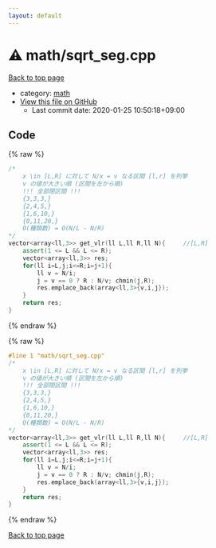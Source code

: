 ```yaml
---
layout: default
---
```


<!-- mathjax config similar to math.stackexchange -->
<script type="text/javascript" async
  src="https://cdnjs.cloudflare.com/ajax/libs/mathjax/2.7.5/MathJax.js?config=TeX-MML-AM_CHTML">
</script>
<script type="text/x-mathjax-config">
  MathJax.Hub.Config({
    TeX: { equationNumbers: { autoNumber: "AMS" }},
    tex2jax: {
      inlineMath: [ ['$','$'] ],
      processEscapes: true
    },
    "HTML-CSS": { matchFontHeight: false },
    displayAlign: "left",
    displayIndent: "2em"
  });
</script>

<script type="text/javascript" src="https://cdnjs.cloudflare.com/ajax/libs/jquery/3.4.1/jquery.min.js"></script>
<script src="https://cdn.jsdelivr.net/npm/jquery-balloon-js@1.1.2/jquery.balloon.min.js" integrity="sha256-ZEYs9VrgAeNuPvs15E39OsyOJaIkXEEt10fzxJ20+2I=" crossorigin="anonymous"></script>
<script type="text/javascript" src="../../assets/js/copy-button.js"></script>
<link rel="stylesheet" href="../../assets/css/copy-button.css" />


# :warning: math/sqrt_seg.cpp

<a href="../../index.html">Back to top page</a>

* category: <a href="../../index.html#7e676e9e663beb40fd133f5ee24487c2">math</a>
* <a href="{{ site.github.repository_url }}/blob/master/math/sqrt_seg.cpp">View this file on GitHub</a>
    - Last commit date: 2020-01-25 10:50:18+09:00




## Code

<a id="unbundled"></a>
{% raw %}
```cpp
/*
    x \in [L,R] に対して N/x = v なる区間 [l,r] を列挙
    v の値が大きい順 (区間を左から順)
    !!! 全部閉区間 !!!
    {3,3,3,}
    {2,4,5,}
    {1,6,10,}
    {0,11,20,}
    O(種類数) = O(N/L - N/R)
*/
vector<array<ll,3>> get_vlr(ll L,ll R,ll N){     //[L,R]
    assert(1 <= L && L <= R);
    vector<array<ll,3>> res;
    for(ll i=L,j;i<=R;i=j+1){
        ll v = N/i;
        j = v == 0 ? R : N/v; chmin(j,R);
        res.emplace_back(array<ll,3>{v,i,j});
    }
    return res;
}

```
{% endraw %}

<a id="bundled"></a>
{% raw %}
```cpp
#line 1 "math/sqrt_seg.cpp"
/*
    x \in [L,R] に対して N/x = v なる区間 [l,r] を列挙
    v の値が大きい順 (区間を左から順)
    !!! 全部閉区間 !!!
    {3,3,3,}
    {2,4,5,}
    {1,6,10,}
    {0,11,20,}
    O(種類数) = O(N/L - N/R)
*/
vector<array<ll,3>> get_vlr(ll L,ll R,ll N){     //[L,R]
    assert(1 <= L && L <= R);
    vector<array<ll,3>> res;
    for(ll i=L,j;i<=R;i=j+1){
        ll v = N/i;
        j = v == 0 ? R : N/v; chmin(j,R);
        res.emplace_back(array<ll,3>{v,i,j});
    }
    return res;
}

```
{% endraw %}

<a href="../../index.html">Back to top page</a>

